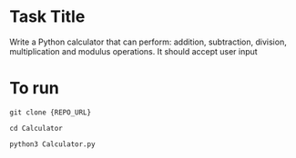 # Task Title

Write a Python calculator that can perform: addition, subtraction, division, multiplication and modulus operations. It should accept user input


# To run

`git clone {REPO_URL}` 

`cd Calculator`

`python3 Calculator.py`
